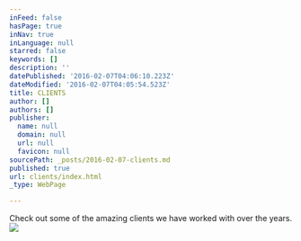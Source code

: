 ```yaml
---
inFeed: false
hasPage: true
inNav: true
inLanguage: null
starred: false
keywords: []
description: ''
datePublished: '2016-02-07T04:06:10.223Z'
dateModified: '2016-02-07T04:05:54.523Z'
title: CLIENTS
author: []
authors: []
publisher:
  name: null
  domain: null
  url: null
  favicon: null
sourcePath: _posts/2016-02-07-clients.md
published: true
url: clients/index.html
_type: WebPage

---
```

Check out some of the amazing clients we have worked with over the years.
![](https://the-grid-user-content.s3-us-west-2.amazonaws.com/d21d5039-b13b-4f3e-b8fd-c950fb73a660.png)
